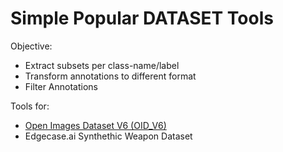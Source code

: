 # Simple Popular DATASET Tools

Objective: 

- Extract subsets per class-name/label
- Transform annotations to different format
- Filter Annotations

Tools for:

- [Open Images Dataset V6 (OID_V6)](OID_V6)
- Edgecase.ai Synthethic Weapon Dataset 
